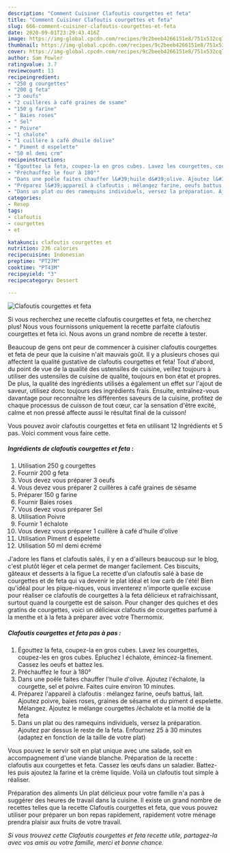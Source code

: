 ```yaml
---
description: "Comment Cuisiner Clafoutis courgettes et feta"
title: "Comment Cuisiner Clafoutis courgettes et feta"
slug: 666-comment-cuisiner-clafoutis-courgettes-et-feta
date: 2020-09-01T23:29:43.416Z
image: https://img-global.cpcdn.com/recipes/9c2beeb4266151e8/751x532cq70/clafoutis-courgettes-et-feta-photo-principale-de-la-recette.jpg
thumbnail: https://img-global.cpcdn.com/recipes/9c2beeb4266151e8/751x532cq70/clafoutis-courgettes-et-feta-photo-principale-de-la-recette.jpg
cover: https://img-global.cpcdn.com/recipes/9c2beeb4266151e8/751x532cq70/clafoutis-courgettes-et-feta-photo-principale-de-la-recette.jpg
author: Sam Fowler
ratingvalue: 3.7
reviewcount: 13
recipeingredient:
- "250 g courgettes"
- "200 g feta"
- "3 oeufs"
- "2 cuillères à café graines de ssame"
- "150 g farine"
- " Baies roses"
- " Sel"
- " Poivre"
- "1 chalote"
- "1 cuillère à café dhuile dolive"
- " Piment d espelette"
- "50 ml demi crm"
recipeinstructions:
- "Égouttez la feta, coupez-la en gros cubes. Lavez les courgettes, coupez-les en gros cubes. Épluchez l échalote, émincez-la finement. Cassez les oeufs et battez les."
- "Préchauffez le four à 180°"
- "Dans une poêle faites chauffer l&#39;huile d&#39;olive. Ajoutez l&#39;échalote, la courgette, sel et poivre. Faites cuire environ 10 minutes."
- "Préparez l&#39;appareil à clafoutis : mélangez farine, oeufs battus, lait. Ajoutez poivre, baies roses, graines de sésame et du piment d espelette. Mélangez. Ajoutez le mélange courgettes /échalote et la moitié de la feta"
- "Dans un plat ou des ramequins individuels, versez la préparation. Ajoutez par dessus le reste de la feta. Enfournez 25 à 30 minutes (adaptez en fonction de la taille de votre plat)"
categories:
- Resep
tags:
- clafoutis
- courgettes
- et

katakunci: clafoutis courgettes et 
nutrition: 236 calories
recipecuisine: Indonesian
preptime: "PT27M"
cooktime: "PT43M"
recipeyield: "3"
recipecategory: Dessert

---
```



![Clafoutis courgettes et feta](https://img-global.cpcdn.com/recipes/9c2beeb4266151e8/751x532cq70/clafoutis-courgettes-et-feta-photo-principale-de-la-recette.jpg)

Si vous recherchez une recette clafoutis courgettes et feta, ne cherchez plus! Nous vous fournissons uniquement la recette parfaite clafoutis courgettes et feta ici. Nous avons un grand nombre de recette à tester.

Beaucoup de gens ont peur de commencer à cuisiner clafoutis courgettes et feta de peur que la cuisine n'ait mauvais goût. Il y a plusieurs choses qui affectent la qualité gustative de clafoutis courgettes et feta! Tout d'abord, du point de vue de la qualité des ustensiles de cuisine, veillez toujours à utiliser des ustensiles de cuisine de qualité, toujours en bon état et propres. De plus, la qualité des ingrédients utilisés a également un effet sur l'ajout de saveur, utilisez donc toujours des ingrédients frais. Ensuite, entraînez-vous davantage pour reconnaître les différentes saveurs de la cuisine, profitez de chaque processus de cuisson de tout cœur, car la sensation d'être excité, calme et non pressé affecte aussi le résultat final de la cuisson!

<!--inarticleads1-->

Vous pouvez avoir clafoutis courgettes et feta en utilisant 12 Ingrédients et 5 pas. Voici comment vous faire cette.

##### Ingrédients de clafoutis courgettes et feta :

1. Utilisation 250 g courgettes
1. Fournir 200 g feta
1. Vous devez vous préparer 3 oeufs
1. Vous devez vous préparer 2 cuillères à café graines de sésame
1. Préparer 150 g farine
1. Fournir  Baies roses
1. Vous devez vous préparer  Sel
1. Utilisation  Poivre
1. Fournir 1 échalote
1. Vous devez vous préparer 1 cuillère à café d&#39;huile d&#39;olive
1. Utilisation  Piment d espelette
1. Utilisation 50 ml demi écrémé


J&#39;adore les flans et clafoutis salés, il y en a d&#39;ailleurs beaucoup sur le blog, c&#39;est plutôt léger et cela permet de manger facilement. Ces biscuits, gâteaux et desserts à la figue La recette d&#39;un clafoutis salé à base de courgettes et de feta qui va devenir le plat idéal et low carb de l&#39;été! Bien qu&#39;idéal pour les pique-niques, vous inventerez n&#39;importe quelle excuse pour réaliser ce clafoutis de courgettes à la feta délicieux et rafraichissant, surtout quand la courgette est de saison. Pour changer des quiches et des gratins de courgettes, voici un délicieux clafoutis de courgettes parfumé à la menthe et à la feta à préparer avec votre Thermomix. 

<!--inarticleads2-->

##### Clafoutis courgettes et feta pas à pas :

1. Égouttez la feta, coupez-la en gros cubes. Lavez les courgettes, coupez-les en gros cubes. Épluchez l échalote, émincez-la finement. Cassez les oeufs et battez les.
1. Préchauffez le four à 180°
1. Dans une poêle faites chauffer l&#39;huile d&#39;olive. Ajoutez l&#39;échalote, la courgette, sel et poivre. Faites cuire environ 10 minutes.
1. Préparez l&#39;appareil à clafoutis : mélangez farine, oeufs battus, lait. Ajoutez poivre, baies roses, graines de sésame et du piment d espelette. Mélangez. Ajoutez le mélange courgettes /échalote et la moitié de la feta
1. Dans un plat ou des ramequins individuels, versez la préparation. Ajoutez par dessus le reste de la feta. Enfournez 25 à 30 minutes (adaptez en fonction de la taille de votre plat)


Vous pouvez le servir soit en plat unique avec une salade, soit en accompagnement d&#39;une viande blanche. Préparation de la recette : clafoutis aux courgettes et feta. Cassez les œufs dans un saladier. Battez-les puis ajoutez la farine et la crème liquide. Voilà un clafoutis tout simple à réaliser. 

<!--inarticleads1-->

<p>
Préparation des aliments Un plat délicieux pour votre famille n'a pas à suggérer des heures de travail dans la cuisine. Il existe un grand nombre de recettes telles que la recette Clafoutis courgettes et feta, que vous pouvez utiliser pour préparer un bon repas rapidement, rapidement votre ménage prendra plaisir aux fruits de votre travail.
</p>

<p>
<i>Si vous trouvez cette Clafoutis courgettes et feta recette utile, partagez-la avec vos amis ou votre famille, merci et bonne chance.</i>
</p>
